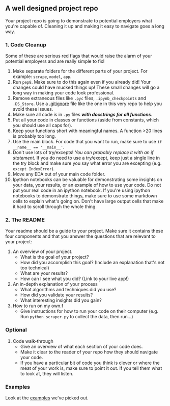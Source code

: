 ## A well designed project repo

Your project repo is going to demonstrate to potential employers what you're capable of. Cleaning it up and making it easy to navigate goes a long way.

### 1. Code Cleanup

Some of these are serious red flags that would raise the alarm of your potential employers and are really simple to fix!

1. Make separate folders for the different parts of your project. For example: `scrape`, `model`, `app`.
2. Run `pep8`. Make sure to do this again even if you already did! Your changes could have mucked things up! These small changes will go a long way in making your code look professional.
3. Remove extraneous files like `.pyc` files, `.ipynb_checkpoints` and `.DS_Store`. Use a [.gitignore](.gitignore) file like the one in this very repo to help you avoid these issues.
4. Make sure all code is in `.py` files ***with docstrings for all functions***.
5. Put all your code in classes or functions (aside from constants, which you should use all caps for).
6. Keep your functions short with meaningful names. A function >20 lines is probably too long.
7. Use the main block. For code that you want to run, make sure to use `if __name__ == '__main__'`.
8. Don't use lots of try/excepts! *You can probably replace it with an if statement.* If you do need to use a try/except, keep just a single line in the try block and make sure you say what error you are excepting (e.g. `except IndexError`).
9. Move any EDA out of your main code folder.
10. Ipython notebooks can be valuable for demonstrating some insights on your data, your results, or an example of how to use your code. Do not put your real code in an ipython notebook. If you're using ipython notebooks to demonstrate things, make sure to use some markdown cells to explain what's going on. Don't have large output cells that make it hard to scroll through the whole thing.

### 2. The README

Your readme should be a guide to your project. Make sure it contains these four components and that you answer the questions that are relevant to your project:

1. An overview of your project.
    * What is the goal of your project?
    * How did you accomplish this goal? (Include an explanation that's not too technical)
    * What are your results?
    * How can I see what you did? (Link to your live app!)
2. An in-depth explanation of your process
    * What algorithms and techniques did you use?
    * How did you validate your results?
    * What interesting insights did you gain?
3. How to run on my own.f
    * Give instructions for how to run your code on their computer (e.g. Run `python scraper.py` to collect the data, then run...)

### Optional

1. Code walk-through
    * Give an overview of what each section of your code does.
    * Make it clear to the reader of your repo how they should navigate your code.
    * If you have a particular bit of code you think is clever or where the meat of your work is, make sure to point it out. If you tell them what to look at, they will listen.

### Examples

Look at the [examples](readme.md#selected-alumni-examples) we've picked out.

